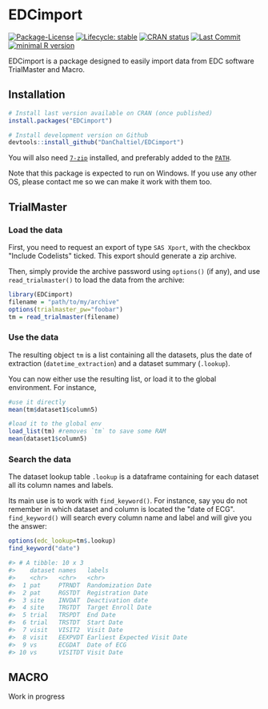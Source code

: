
# EDCimport

<!-- badges: start -->

[![Package-License](http://img.shields.io/badge/license-GPL--3-brightgreen.svg?style=flat)](http://www.gnu.org/licenses/gpl-3.0.html) [![Lifecycle: stable](https://img.shields.io/badge/lifecycle-experimental-blue.svg)](https://lifecycle.r-lib.org/articles/stages.html) [![CRAN status](https://www.r-pkg.org/badges/version/EDCimport)](https://CRAN.R-project.org/package=EDCimport) <!--[![CRAN RStudio mirror downloads](https://cranlogs.r-pkg.org/badges/grand-total/EDCimport?color=blue)](https://r-pkg.org/pkg/EDCimport)  --> [![Last Commit](https://img.shields.io/github/last-commit/DanChaltiel/EDCimport)](https://github.com/DanChaltiel/EDCimport) [![minimal R version](https://img.shields.io/badge/R-%E2%89%A53.1-blue.svg)](https://cran.r-project.org/)

<!-- badges: end -->

EDCimport is a package designed to easily import data from EDC software TrialMaster and Macro.

## Installation

``` r
# Install last version available on CRAN (once published)
install.packages("EDCimport")

# Install development version on Github
devtools::install_github("DanChaltiel/EDCimport")
```

You will also need [`7-zip`](https://www.7-zip.org/download.html) installed, and preferably added to the [`PATH`](https://www.java.com/en/download/help/path.html).

Note that this package is expected to run on Windows. If you use any other OS, please contact me so we can make it work with them too.

## TrialMaster

### Load the data

First, you need to request an export of type `SAS Xport`, with the checkbox "Include Codelists" ticked. This export should generate a zip archive.

Then, simply provide the archive password using `options()` (if any), and use `read_trialmaster()` to load the data from the archive:

``` r
library(EDCimport)
filename = "path/to/my/archive"
options(trialmaster_pw="foobar")
tm = read_trialmaster(filename)
```

### Use the data

The resulting object `tm` is a list containing all the datasets, plus the date of extraction (`datetime_extraction`) and a dataset summary (`.lookup`).

You can now either use the resulting list, or load it to the global environment. For instance,

``` r
#use it directly
mean(tm$dataset1$column5)

#load it to the global env
load_list(tm) #removes `tm` to save some RAM
mean(dataset1$column5)
```

### Search the data

The dataset lookup table `.lookup` is a dataframe containing for each dataset all its column names and labels.

Its main use is to work with `find_keyword()`. For instance, say you do not remember in which dataset and column is located the "date of ECG". `find_keyword()` will search every column name and label and will give you the answer:

``` r
options(edc_lookup=tm$.lookup)
find_keyword("date")
```

``` r
#> # A tibble: 10 x 3
#>    dataset names   labels                      
#>    <chr>   <chr>   <chr>                       
#>  1 pat     PTRNDT  Randomization Date          
#>  2 pat     RGSTDT  Registration Date           
#>  3 site    INVDAT  Deactivation date           
#>  4 site    TRGTDT  Target Enroll Date          
#>  5 trial   TRSPDT  End Date                    
#>  6 trial   TRSTDT  Start Date                  
#>  7 visit   VISIT2  Visit Date                  
#>  8 visit   EEXPVDT Earliest Expected Visit Date
#>  9 vs      ECGDAT  Date of ECG                 
#> 10 vs      VISITDT Visit Date
```

## MACRO

Work in progress
